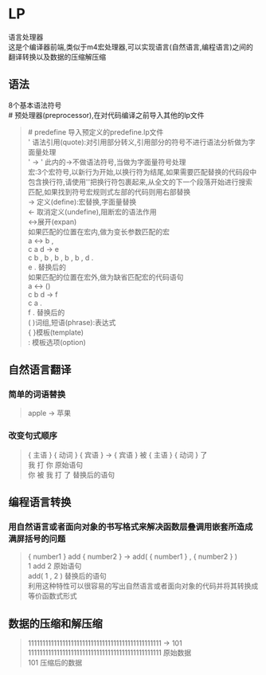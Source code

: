 # LP
语言处理器 <br>
这是个编译器前端,类似于m4宏处理器,可以实现语言(自然语言,编程语言)之间的翻译转换以及数据的压缩解压缩 <br>
## 语法
8个基本语法符号<br>
\# 预处理器(preprocessor),在对代码编译之前导入其他的lp文件<br>
> \# predefine 导入预定义的predefine.lp文件 <br>
'  语法引用(quote):对引用部分转义,引用部分的符号不进行语法分析做为字面量处理<br>
> ' -> ' 此内的->不做语法符号,当做为字面量符号处理<br>
宏:3个宏符号,以新行为开始,以换行符为结尾,如果需要匹配替换的代码段中包含换行符,请使用''把换行符包裹起来,从全文的下一个段落开始进行搜索匹配,如果找到符号宏规则式左部的代码则用右部替换<br>
-> 定义(define):宏替换,字面量替换<br>
<- 取消定义(undefine),阻断宏的语法作用<br>
<->展开(expan)<br>
> 如果匹配的位置在宏内,做为变长参数匹配的宏<br>
> a <-> b ,<br>
> c a d -> e<br>
> c b , b , b , b , b , d .<br>
> e .                           替换后的<br>
> 如果匹配的位置在宏外,做为缺省匹配宏的代码语句<br>
> a <-> ()<br>
> c b d  -> f<br>
> c a .<br>
> f .                           替换后的<br>
( )词组,短语(phrase):表达式<br>
{ }模板(template)<br>
: 模板选项(option)<br>
## 自然语言翻译
### 简单的词语替换
> apple -> 苹果
### 改变句式顺序
> { 主语 } { 动词 } { 宾语 } -> { 宾语 } 被 { 主语 } { 动词 } 了<br>
> 我 打 你           原始语句<br>
> 你 被 我 打 了     替换后的语句<br>
## 编程语言转换
### 用自然语言或者面向对象的书写格式来解决函数层叠调用嵌套所造成满屏括号的问题
>{ number1 } add { number2 } -> add( { number1 } ,  { number2 } )<br>
> 1 add 2            原始语句 <br>
> add( 1 , 2 )       替换后的语句<br>
利用这种特性可以很容易的写出自然语言或者面向对象的代码并将其转换成等价函数式形式<br>
## 数据的压缩和解压缩
> 11111111111111111111111111111111111111111111111 -> 101 <br>
> 11111111111111111111111111111111111111111111111  原始数据<br>
> 101                                              压缩后的数据 <br>
